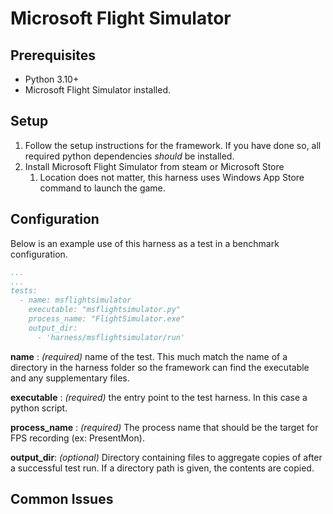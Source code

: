 # Microsoft Flight Simulator

## Prerequisites

- Python 3.10+
- Microsoft Flight Simulator installed.

## Setup

  1. Follow the setup instructions for the framework. If you have done so, all required python dependencies *should* be installed.
  2. Install Microsoft Flight Simulator from steam or Microsoft Store
      1. Location does not matter, this harness uses Windows App Store command to launch the game.

## Configuration

Below is an example use of this harness as a test in a benchmark configuration.

```yaml
...
...
tests:
  - name: msflightsimulator
    executable: "msflightsimulator.py"
    process_name: "FlightSimulator.exe"
    output_dir:
      - 'harness/msflightsimulator/run'
```

__name__ : _(required)_ name of the test. This much match the name of a directory in the harness folder so the framework
can find the executable and any supplementary files.

__executable__ : _(required)_ the entry point to the test harness. In this case a python script.

__process_name__ : _(required)_ The process name that should be the target for FPS recording (ex: PresentMon).

__output_dir__: _(optional)_ Directory containing files to aggregate copies of after a successful test run. If a directory path is
given, the contents are copied.

## Common Issues

